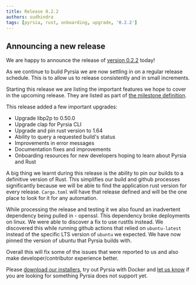 ```yaml
---
title: Release 0.2.2
authors: sudhindra
tags: [pyrsia, rust, onboarding, upgrade, '0.2.2']
---
```

## Announcing a new release

We are happy to announce the release of [version 0.2.2](https://github.com/pyrsia/pyrsia/releases/tag/v0.2.2) today!

As we continue to build Pyrsia we are now settling in on a regular release schedule. This is to allow us to release consistently and in small increments.

Starting this release we are listing the important features we hope to cover in the upcoming release. They are listed as part of [the milestone definition](https://github.com/pyrsia/pyrsia/milestone/8).

This release added a few important upgrades:

* Upgrade libp2p to 0.50.0
* Upgrade clap for Pyrsia CLI
* Upgrade and pin rust version to 1.64
* Ability to query a requested build's status
* Improvements in error messages
* Documentation fixes and improvements
* Onboarding resources for new developers hoping to learn about Pyrsia and Rust

A big thing we learnt during this release is the ability to pin our builds to a definitive version of Rust. This simplifies our build and github processes significantly because we will be able to
find the application rust version for every release. `Cargo.toml` will have that release defined and will be the one place to look for it for any automation.

While processing the release and testing it we also found an inadvertent dependency being pulled in - openssl. This dependency broke deployments on linux. We were able to discover a fix to use rusttls instead. We discovered this while running github actions that relied on `ubuntu-latest` instead of the specific LTS version of `ubuntu` we expected. We have now pinned the version of ubuntu that Pyrsia builds with.

Overall this will fix some of the issues that were reported to us and also make developer/contributor experience better.

Please [download our installers](https://pyrsia.io/docs/tutorials/quick-installation/), try out Pyrsia with Docker and [let us know](https://pyrsia.io/docs/community/get_involved/) if you are looking for something Pyrsia does not support yet.
